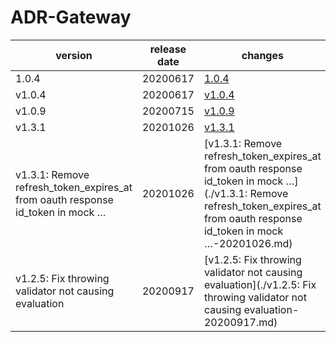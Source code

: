 # ADR-Gateway	


|version|release date|changes|
|---|---|---|
|1.0.4|20200617|[1.0.4](./1.0.4-20200617.md)|
|v1.0.4|20200617|[v1.0.4](./v1.0.4-20200617.md)|
|v1.0.9|20200715|[v1.0.9](./v1.0.9-20200715.md)|
|v1.3.1|20201026|[v1.3.1](./v1.3.1-20201026.md)|
|v1.3.1: Remove refresh_token_expires_at from oauth response id_token in mock …|20201026|[v1.3.1: Remove refresh_token_expires_at from oauth response id_token in mock …](./v1.3.1: Remove refresh_token_expires_at from oauth response id_token in mock …-20201026.md)|
|v1.2.5: Fix throwing validator not causing evaluation|20200917|[v1.2.5: Fix throwing validator not causing evaluation](./v1.2.5: Fix throwing validator not causing evaluation-20200917.md)|
